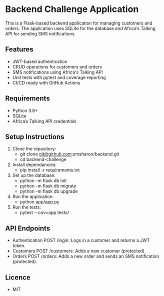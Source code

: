 # Backend Challenge Application

This is a Flask-based backend application for managing customers and orders. The application uses SQLite for the database and Africa’s Talking API for sending SMS notifications.

## Features
- JWT-based authentication
- CRUD operations for customers and orders
- SMS notifications using Africa's Talking API
- Unit tests with pytest and coverage reporting
- CI/CD ready with GitHub Actions

## Requirements
- Python 3.8+
- SQLite
- Africa’s Talking API credentials

## Setup Instructions
1. Clone the repository:
   - git clone git@github.com:smsharon/backend.git
   - cd backend-challenge
2. Install dependancies:
   - pip install -r requirements.txt
3. Set up the database:
   - python -m flask db init
   - python -m flask db migrate
   - python -m flask db upgrade
4. Run the application:
   - python app/app.py
5. Run the tests:
   - pytest --cov=app tests/
## API Endpoints
- Authentication
   POST /login: Logs in a customer and returns a JWT token.
- Customers
   POST /customers: Adds a new customer (protected).
- Orders
   POST /orders: Adds a new order and sends an SMS notification (protected).
## Licence
- MIT




   
   
  

